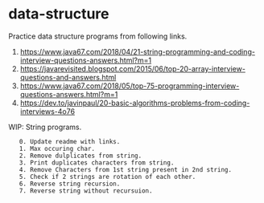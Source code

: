# data-structure
Practice data structure programs from following links.
1. https://www.java67.com/2018/04/21-string-programming-and-coding-interview-questions-answers.html?m=1
2. https://javarevisited.blogspot.com/2015/06/top-20-array-interview-questions-and-answers.html
3. https://www.java67.com/2018/05/top-75-programming-interview-questions-answers.html?m=1
4. https://dev.to/javinpaul/20-basic-algorithms-problems-from-coding-interviews-4o76


WIP: String programs.

       0. Update readme with links.
       1. Max occuring char.
       2. Remove dulplicates from string.
       3. Print duplicates characters from string.
       4. Remove Characters from 1st string present in 2nd string.
       5. Check if 2 strings are rotation of each other.
       6. Reverse string recursion.
       7. Reverse string without recursuion.
